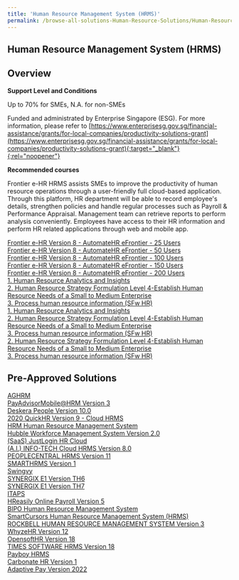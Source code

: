 ```yaml
---
title: 'Human Resource Management System (HRMS)'
permalink: /browse-all-solutions-Human-Resource-Solutions/Human-Resource-Management-System--HRMS-
---
```


## Human Resource Management System (HRMS)
## Overview

**Support Level and Conditions**

Up to 70% for SMEs, N.A. for non-SMEs

Funded and administrated by Enterprise Singapore (ESG). For more information, please refer to
[https://www.enterprisesg.gov.sg/financial-assistance/grants/for-local-companies/productivity-solutions-grant](https://www.enterprisesg.gov.sg/financial-assistance/grants/for-local-companies/productivity-solutions-grant){:target="_blank"}{:rel="noopener"}

**Recommended courses**

Frontier e-HR HRMS assists SMEs to improve the productivity of human resource operations through a user-friendly full cloud-based application. Through this platform, HR department will be able to record employee's details, strengthen policies and handle regular processes such as Payroll & Performance Appraisal.  Management team can retrieve reports to perform analysis conveniently. Employees have access to their HR information and perform HR related applications through web and mobile app.

<a href='https://www.gobusiness.gov.sg/images/psg/Frontier_e-HR_Pte_Ltd_20220021_Desensitised_Annex_3_Part_1.pdf'  target='_blank' rel='noopener'>Frontier e-HR Version 8 - AutomateHR eFrontier - 25 Users</a><br>
<a href='https://www.gobusiness.gov.sg/images/psg/Frontier_e-HR_Pte_Ltd_20220021_Desensitised_Annex_3_Part_2.pdf'  target='_blank' rel='noopener'>Frontier e-HR Version 8 - AutomateHR eFrontier - 50 Users</a><br>
<a href='https://www.gobusiness.gov.sg/images/psg/Frontier_e-HR_Pte_Ltd_20220021_Desensitised_Annex_3_Part_3.pdf'  target='_blank' rel='noopener'>Frontier e-HR Version 8 - AutomateHR eFrontier - 100 Users</a><br>
<a href='https://www.gobusiness.gov.sg/images/psg/Frontier_e-HR_Pte_Ltd_20220021_Desensitised_Annex_3_Part_4.pdf'  target='_blank' rel='noopener'>Frontier e-HR Version 8 - AutomateHR eFrontier - 150 Users</a><br>
<a href='https://www.gobusiness.gov.sg/images/psg/Frontier_e-HR_Pte_Ltd_20220021_Desensitised_Annex_3_Part_5.pdf'  target='_blank' rel='noopener'>Frontier e-HR Version 8 - AutomateHR eFrontier - 200 Users</a><br>
<a href='https://courses.enterprisejobskills.gov.sg/Course_Internet/CourseDetail/Human-Resource-Analytics-Insights-Synchronous-elearning-2'  target='_blank' rel='noopener'>1. Human Resource Analytics and Insights</a><br>
<a href='https://courses.enterprisejobskills.gov.sg/Course_Internet/CourseDetail/Human-Resource-Analytics-Insights-Level-4-Manage-Human-Resource-AnalyticsSynchronous-eLearning-2'  target='_blank' rel='noopener'>2. Human Resource Strategy Formulation Level 4-Establish Human Resource Needs of a Small to Medium Enterprise</a><br>
<a href='https://courses.enterprisejobskills.gov.sg/Course_Internet/CourseDetail/Data-Management-Level-2-Process-Human-Resource-Information-Synchronous-elearning-2'  target='_blank' rel='noopener'>3. Process human resource information (SFw HR)</a><br>
<a href='https://courses.enterprisejobskills.gov.sg/Course_Internet/CourseDetail/Human-Resource-Analytics-Insights-Synchronous-elearning-2'  target='_blank' rel='noopener'>1. Human Resource Analytics and Insights</a><br>
<a href='https://courses.enterprisejobskills.gov.sg/Course_Internet/CourseDetail/Human-Resource-Analytics-Insights-Level-4-Manage-Human-Resource-AnalyticsSynchronous-eLearning-2'  target='_blank' rel='noopener'>2. Human Resource Strategy Formulation Level 4-Establish Human Resource Needs of a Small to Medium Enterprise</a><br>
<a href='https://courses.enterprisejobskills.gov.sg/Course_Internet/CourseDetail/Data-Management-Level-2-Process-Human-Resource-Information-Synchronous-elearning-2'  target='_blank' rel='noopener'>3. Process human resource information (SFw HR)</a><br>
<a href='https://courses.enterprisejobskills.gov.sg/Course_Internet/CourseDetail/Human-Resource-Analytics-Insights-Level-4-Manage-Human-Resource-AnalyticsSynchronous-eLearning-2'  target='_blank' rel='noopener'>2. Human Resource Strategy Formulation Level 4-Establish Human Resource Needs of a Small to Medium Enterprise</a><br>
<a href='https://courses.enterprisejobskills.gov.sg/Course_Internet/CourseDetail/Data-Management-Level-2-Process-Human-Resource-Information-Synchronous-elearning-2'  target='_blank' rel='noopener'>3. Process human resource information (SFw HR)</a><br>

## Pre-Approved Solutions

<a href='/productivity-solutions-grant/solutionrepo/solution125' target='_blank'>AGHRM</a><br>
<a href='/productivity-solutions-grant/solutionrepo/solution259' target='_blank'>PayAdvisorMobile@HRM Version 3</a><br>
<a href='/productivity-solutions-grant/solutionrepo/solution349' target='_blank'>Deskera People Version 10.0</a><br>
<a href='/productivity-solutions-grant/solutionrepo/solution376' target='_blank'>2020 QuickHR Version 9 - Cloud HRMS</a><br>
<a href='/productivity-solutions-grant/solutionrepo/solution450' target='_blank'>HRM Human Resource Management System</a><br>
<a href='/productivity-solutions-grant/solutionrepo/solution455' target='_blank'>Hubble Workforce Management System Version 2.0</a><br>
<a href='/productivity-solutions-grant/solutionrepo/solution531' target='_blank'>(SaaS) JustLogin HR Cloud</a><br>
<a href='/productivity-solutions-grant/solutionrepo/solution1092' target='_blank'>(A.I.) INFO-TECH Cloud HRMS Version 8.0</a><br>
<a href='/productivity-solutions-grant/solutionrepo/solution1289' target='_blank'>PEOPLECENTRAL HRMS Version 11</a><br>
<a href='/productivity-solutions-grant/solutionrepo/solution1346' target='_blank'>SMARTHRMS Version 1</a><br>
<a href='/productivity-solutions-grant/solutionrepo/solution1453' target='_blank'>Swingvy</a><br>
<a href='/productivity-solutions-grant/solutionrepo/solution2254' target='_blank'>SYNERGIX E1 Version TH6</a><br>
<a href='/productivity-solutions-grant/solutionrepo/solution2255' target='_blank'>SYNERGIX E1 Version TH7</a><br>
<a href='/productivity-solutions-grant/solutionrepo/solution2342' target='_blank'>ITAPS</a><br>
<a href='/productivity-solutions-grant/solutionrepo/solution2361' target='_blank'>HReasily Online Payroll Version 5</a><br>
<a href='/productivity-solutions-grant/solutionrepo/solution2366' target='_blank'>BIPO Human Resource Management System</a><br>
<a href='/productivity-solutions-grant/solutionrepo/solution2391' target='_blank'>SmartCursors Human Resource Management System (HRMS)</a><br>
<a href='/productivity-solutions-grant/solutionrepo/solution2678' target='_blank'>ROCKBELL HUMAN RESOURCE MANAGEMENT SYSTEM Version 3</a><br>
<a href='/productivity-solutions-grant/solutionrepo/solution2735' target='_blank'>WhyzeHR Version 12</a><br>
<a href='/productivity-solutions-grant/solutionrepo/solution2788' target='_blank'>OpensoftHR Version 18</a><br>
<a href='/productivity-solutions-grant/solutionrepo/solution2798' target='_blank'>TIMES SOFTWARE HRMS Version 18</a><br>
<a href='/productivity-solutions-grant/solutionrepo/solution2816' target='_blank'>Payboy HRMS</a><br>
<a href='/productivity-solutions-grant/solutionrepo/solution2862' target='_blank'>Carbonate HR Version 1</a><br>
<a href='/productivity-solutions-grant/solutionrepo/solution2890' target='_blank'>Adaptive Pay Version 2022</a><br>
